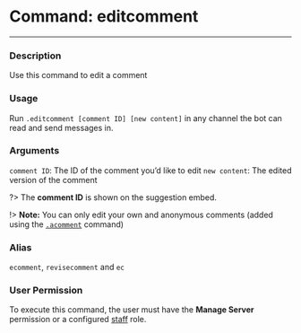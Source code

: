 # Command: editcomment
---
### Description
Use this command to edit a comment 

### Usage
Run `.editcomment [comment ID] [new content]` in any channel the bot can read and send messages in.

### Arguments
`comment ID`: The ID of the comment you’d like to edit
`new content`: The edited version of the comment

?> The **comment ID** is shown on the suggestion embed.

!> **Note:** You can only edit your own and anonymous comments (added using the [`.acomment`](/staff/acomment.md) command)

### Alias
`ecomment`, `revisecomment` and `ec`

### User Permission
To execute this command, the user must have the **Manage Server** permission or a configured [staff](/config/staffroles.md) role.


